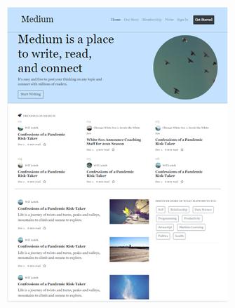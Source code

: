 <div style"center">
<img src ="https://github.com/Hasyigit/Medium-Clone/blob/master/img/mediumgorsel.png?raw=true" width="auto">
</div>




